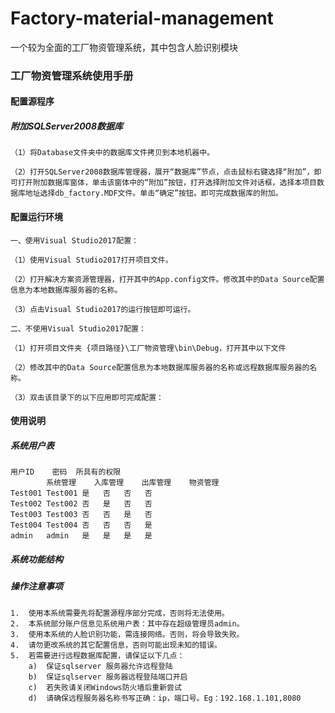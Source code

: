 # Factory-material-management
一个较为全面的工厂物资管理系统，其中包含人脸识别模块


### 工厂物资管理系统使用手册


#### 配置源程序

##### 附加SQLServer2008数据库
	
	（1）将Database文件夹中的数据库文件拷贝到本地机器中。
	
	（2）打开SQLServer2008数据库管理器，展开“数据库”节点，点击鼠标右键选择“附加”，即可打开附加数据库窗体，单击该窗体中的“附加”按钮，打开选择附加文件对话框，选择本项目数据库地址选择db_factory.MDF文件。单击“确定”按钮。即可完成数据库的附加。


#### 配置运行环境
	
	一、使用Visual Studio2017配置：
	
	（1）使用Visual Studio2017打开项目文件。
	
	（2）打开解决方案资源管理器，打开其中的App.config文件。修改其中的Data Source配置信息为本地数据库服务器的名称。
 
	（3）点击Visual Studio2017的运行按钮即可运行。

	二、不使用Visual Studio2017配置：
	
	（1）打开项目文件夹 {项目路径}\工厂物资管理\bin\Debug，打开其中以下文件
	
	（2）修改其中的Data Source配置信息为本地数据库服务器的名称或远程数据库服务器的名称。
	
	（3）双击该目录下的以下应用即可完成配置：
 
#### 使用说明

##### 系统用户表

	用户ID	密码	所具有的权限
			系统管理	入库管理	出库管理	物资管理
	Test001	Test001	是	否	否	否
	Test002	Test002	否	是	否	否
	Test003	Test003	否	否	是	否
	Test004	Test004	否	否	否	是
	admin	admin	是	是	是	是



##### 系统功能结构
 
##### 操作注意事项
	1.	使用本系统需要先将配置源程序部分完成，否则将无法使用。
	2.	本系统部分账户信息见系统用户表：其中存在超级管理员admin。
	3.	使用本系统的人脸识别功能，需连接网络。否则，将会导致失败。
	4.	请勿更改系统的其它配置信息，否则可能出现未知的错误。
	5.	若需要进行远程数据库配置，请保证以下几点：
		a)	保证sqlserver 服务器允许远程登陆
		b)	保证sqlserver 服务器远程登陆端口开启
		c)	若失败请关闭Windows防火墙后重新尝试
		d)	请确保远程服务器名称书写正确：ip，端口号。Eg：192.168.1.101,8080

